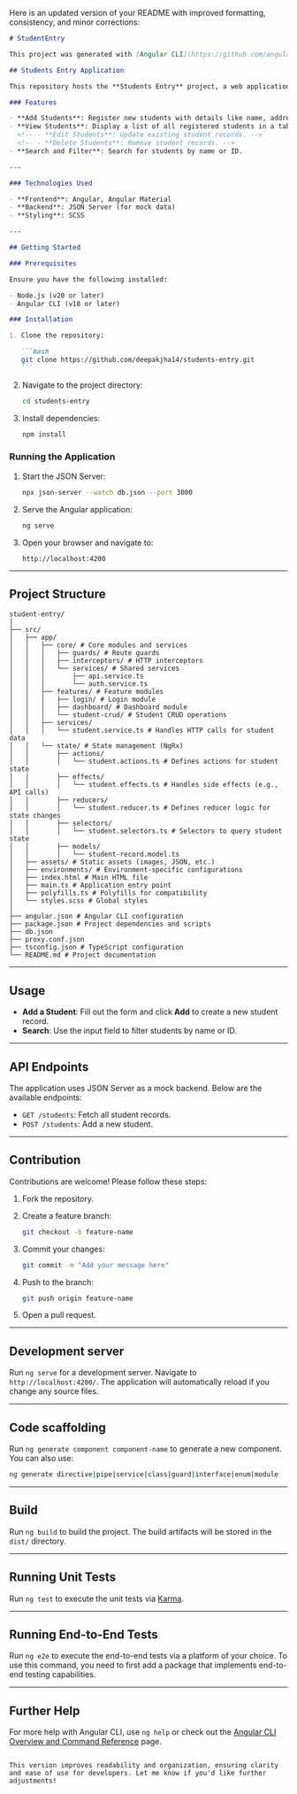 Here is an updated version of your README with improved formatting, consistency, and minor corrections:

````markdown
# StudentEntry

This project was generated with [Angular CLI](https://github.com/angular/angular-cli) version 18.2.12.

## Students Entry Application

This repository hosts the **Students Entry** project, a web application built with Angular to manage student data, including CRUD (Create, Read, Update, Delete) functionality.

### Features

- **Add Students**: Register new students with details like name, address, course, and more.
- **View Students**: Display a list of all registered students in a table.
  <!-- - **Edit Students**: Update existing student records. -->
  <!-- - **Delete Students**: Remove student records. -->
- **Search and Filter**: Search for students by name or ID.

---

### Technologies Used

- **Frontend**: Angular, Angular Material
- **Backend**: JSON Server (for mock data)
- **Styling**: SCSS

---

## Getting Started

### Prerequisites

Ensure you have the following installed:

- Node.js (v20 or later)
- Angular CLI (v18 or later)

### Installation

1. Clone the repository:

   ```bash
   git clone https://github.com/deepakjha14/students-entry.git
   ```
````

2. Navigate to the project directory:

   ```bash
   cd students-entry
   ```

3. Install dependencies:

   ```bash
   npm install
   ```

### Running the Application

1. Start the JSON Server:

   ```bash
   npx json-server --watch db.json --port 3000
   ```

2. Serve the Angular application:

   ```bash
   ng serve
   ```

3. Open your browser and navigate to:

   ```
   http://localhost:4200
   ```

---

## Project Structure

```plaintext
student-entry/
│
├── src/
│   ├── app/
│   │   ├── core/ # Core modules and services
│   │   │   ├── guards/ # Route guards
│   │   │   ├── interceptors/ # HTTP interceptors
│   │   │   └── services/ # Shared services
│   │   │       ├── api.service.ts
│   │   │       └── auth.service.ts
│   │   ├── features/ # Feature modules
│   │   │   ├── login/ # Login module
│   │   │   ├── dashboard/ # Dashboard module
│   │   │   └── student-crud/ # Student CRUD operations
│   │   ├── services/
│   │   │   └── student.service.ts # Handles HTTP calls for student data
│   │   └── state/ # State management (NgRx)
│   │       ├── actions/
│   │       │   └── student.actions.ts # Defines actions for student state
│   │       ├── effects/
│   │       │   └── student.effects.ts # Handles side effects (e.g., API calls)
│   │       ├── reducers/
│   │       │   └── student.reducer.ts # Defines reducer logic for state changes
│   │       ├── selectors/
│   │       │   └── student.selectors.ts # Selectors to query student state
│   │       ├── models/
│   │       │   └── student-record.model.ts
│   ├── assets/ # Static assets (images, JSON, etc.)
│   ├── environments/ # Environment-specific configurations
│   ├── index.html # Main HTML file
│   ├── main.ts # Application entry point
│   ├── polyfills.ts # Polyfills for compatibility
│   └── styles.scss # Global styles
│
├── angular.json # Angular CLI configuration
├── package.json # Project dependencies and scripts
├── db.json
├── proxy.conf.json
├── tsconfig.json # TypeScript configuration
└── README.md # Project documentation
```

---

## Usage

- **Add a Student**: Fill out the form and click **Add** to create a new student record.
  <!-- - **Edit a Student**: Click the edit icon in the table to update a student’s details. -->
  <!-- - **Delete a Student**: Click the delete icon in the table to remove a student. -->
- **Search**: Use the input field to filter students by name or ID.

---

## API Endpoints

The application uses JSON Server as a mock backend. Below are the available endpoints:

- `GET /students`: Fetch all student records.
- `POST /students`: Add a new student.
<!-- - `PUT /students/:id`: Update a student by ID.
- `DELETE /students/:id`: Delete a student by ID. -->

---

## Contribution

Contributions are welcome! Please follow these steps:

1. Fork the repository.
2. Create a feature branch:

   ```bash
   git checkout -b feature-name
   ```

3. Commit your changes:

   ```bash
   git commit -m "Add your message here"
   ```

4. Push to the branch:

   ```bash
   git push origin feature-name
   ```

5. Open a pull request.

---

## Development server

Run `ng serve` for a development server. Navigate to `http://localhost:4200/`. The application will automatically reload if you change any source files.

---

## Code scaffolding

Run `ng generate component component-name` to generate a new component. You can also use:

```bash
ng generate directive|pipe|service|class|guard|interface|enum|module
```

---

## Build

Run `ng build` to build the project. The build artifacts will be stored in the `dist/` directory.

---

## Running Unit Tests

Run `ng test` to execute the unit tests via [Karma](https://karma-runner.github.io).

---

## Running End-to-End Tests

Run `ng e2e` to execute the end-to-end tests via a platform of your choice. To use this command, you need to first add a package that implements end-to-end testing capabilities.

---

## Further Help

For more help with Angular CLI, use `ng help` or check out the [Angular CLI Overview and Command Reference](https://angular.dev/tools/cli) page.

```

This version improves readability and organization, ensuring clarity and ease of use for developers. Let me know if you'd like further adjustments!
```
